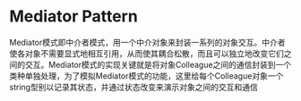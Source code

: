 # Mediator Pattern
Mediator模式即中介者模式，用一个中介对象来封装一系列的对象交互。中介者使各对象不需要显式地相互引用，从而使其耦合松散，而且可以独立地改变它们之间的交互。Mediator模式的实现关键就是将对象Colleague之间的通信封装到一个类种单独处理，为了模拟Mediator模式的功能，这里给每个Colleague对象一个string型别以记录其状态，并通过状态改变来演示对象之间的交互和通信

